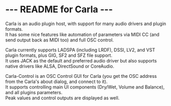 # ---  README for Carla  ---

Carla is an audio plugin host, with support for many audio drivers and plugin formats. <br/>
It has some nice features like automation of parameters via MIDI CC (and send output back as MIDI too) and full OSC control.

Carla currently supports LADSPA (including LRDF), DSSI, LV2, and VST plugin formats, plus GIG, SF2 and SFZ file support. <br/>
It uses JACK as the default and preferred audio driver but also supports native drivers like ALSA, DirectSound or CoreAudio.

Carla-Control is an OSC Control GUI for Carla (you get the OSC address from the Carla's about dialog, and connect to it). <br/>
It supports controlling main UI components (Dry/Wet, Volume and Balance), and all plugins parameters. <br/>
Peak values and control outputs are displayed as well.

<br/>
